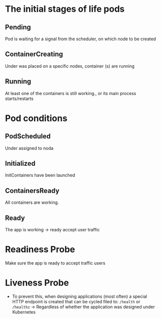 # The initial stages of life pods

## Pending
Pod is waiting for a signal from the scheduler, on which node to be created

## ContainerCreating
Under was placed on a specific
nodes, container (s) are running

## Running
At least one of the containers is still working.,
or its main process starts/restarts

# Pod conditions

## PodScheduled
Under assigned to noda

## Initialized
InitContainers have been launched

## ContainersReady
All containers are working.

## Ready
The app is working -> ready accept user traffic

# Readiness Probe

Make sure the app is ready to accept traffic
users

# Liveness Probe

- To prevent this, when designing applications (most often) a special HTTP endpoint is created that can be cycled filed to: ``/health`` or ``/healthz``
    -> Regardless of whether the application was designed under Kubernetes